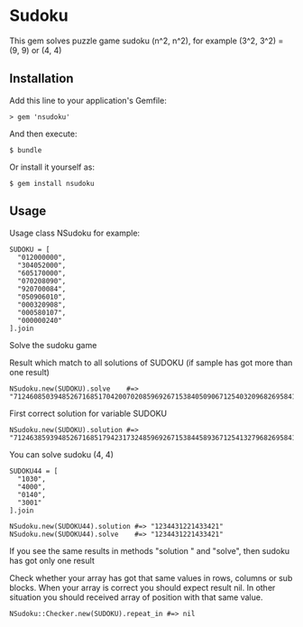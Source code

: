 # Sudoku

This gem solves puzzle game sudoku (n^2, n^2), for example (3^2, 3^2) = (9, 9) or (4, 4)

## Installation

Add this line to your application's Gemfile:

    > gem 'nsudoku'

And then execute:

    $ bundle

Or install it yourself as:

    $ gem install nsudoku

## Usage

Usage class NSudoku for example:

    SUDOKU = [
      "012000000",
      "304052000",
      "605170000",
      "070208090",
      "920700084",
      "050906010",
      "000320908",
      "000580107",
      "000000240"
    ].join

Solve the sudoku game

Result which match to all solutions of SUDOKU (if sample has got more than one result)

    NSudoku.new(SUDOKU).solve    #=> "712460850394852671685170420070208596926715384050906712540320968269584137030690245"

First correct solution for variable SUDOKU

    NSudoku.new(SUDOKU).solution #=> "712463859394852671685179423173248596926715384458936712541327968269584137837691245"

You can solve sudoku (4, 4)

    SUDOKU44 = [
      "1030",
      "4000",
      "0140",
      "3001"
    ].join

    NSudoku.new(SUDOKU44).solution #=> "1234431221433421"
    NSudoku.new(SUDOKU44).solve    #=> "1234431221433421"

If you see the same results in methods "solution " and "solve", then sudoku has got only one result

Check whether your array has got that same values in rows, columns or sub blocks. When your array is correct you should expect result nil.
In other situation you should received array of position with that same value.

    NSudoku::Checker.new(SUDOKU).repeat_in #=> nil

